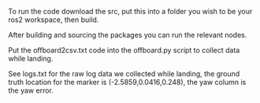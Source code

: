 To run the code download the src, put this into a folder you wish to be your ros2 workspace, then build.

After building and sourcing the packages you can run the relevant nodes.

Put the offboard2csv.txt code into the offboard.py script to collect data while landing.

See logs.txt for the raw log data we collected while landing, the ground truth location for the marker is (-2.5859,0.0416,0.248), the yaw column is the yaw error.
